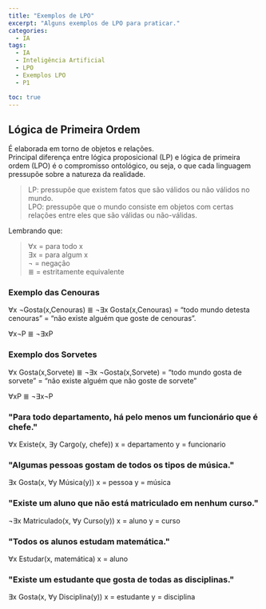 ```yaml
---
title: "Exemplos de LPO"
excerpt: "Alguns exemplos de LPO para praticar."
categories:
  - IA
tags:
  - IA
  - Inteligência Artificial
  - LPO
  - Exemplos LPO
  - P1

toc: true
---
```


## Lógica de Primeira Ordem

É elaborada em torno de objetos e relações.  
Principal diferença entre lógica proposicional (LP) e lógica de primeira ordem (LPO) é o compromisso ontológico, ou seja, o que cada linguagem pressupõe sobre a natureza da realidade.  

> LP: pressupõe que existem fatos que são válidos ou não válidos no mundo.  
> LPO: pressupõe que o mundo consiste em objetos com certas relações entre eles que são válidas ou não-válidas.  

Lembrando que:  

> ∀x = para todo x  
> ∃x = para algum x  
> ¬ = negação  
> ≣ = estritamente equivalente  

### Exemplo das Cenouras
∀x ¬Gosta(x,Cenouras) ≣ ¬∃x Gosta(x,Cenouras) =
“todo mundo detesta cenouras” =
“não existe alguém que goste de cenouras”.

∀x¬P ≣ ¬∃xP

### Exemplo dos Sorvetes
∀x Gosta(x,Sorvete) ≣ ¬∃x ¬Gosta(x,Sorvete) =
“todo mundo gosta de sorvete” =
“não existe alguém que não goste de sorvete”

∀xP ≣ ¬∃x¬P

### "Para todo departamento, há pelo menos um funcionário que é chefe."
∀x Existe(x, ∃y Cargo(y, chefe))
x = departamento
y = funcionario

### "Algumas pessoas gostam de todos os tipos de música."
∃x Gosta(x, ∀y Música(y))
x = pessoa
y = música

### "Existe um aluno que não está matriculado em nenhum curso."
¬∃x Matriculado(x, ∀y Curso(y))
x = aluno
y = curso

### "Todos os alunos estudam matemática."
∀x Estudar(x, matemática)
x = aluno

### "Existe um estudante que gosta de todas as disciplinas."
∃x Gosta(x, ∀y Disciplina(y))
x = estudante
y = disciplina